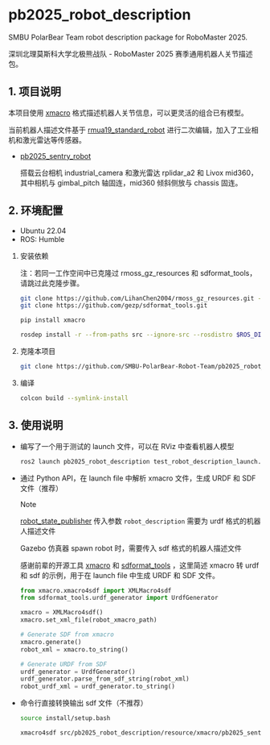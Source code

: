 # pb2025_robot_description

SMBU PolarBear Team robot description package for RoboMaster 2025.

深圳北理莫斯科大学北极熊战队 - RoboMaster 2025 赛季通用机器人关节描述包。

## 1. 项目说明

本项目使用 [xmacro](https://github.com/gezp/xmacro) 格式描述机器人关节信息，可以更灵活的组合已有模型。

当前机器人描述文件基于 [rmua19_standard_robot](https://github.com/robomaster-oss/rmoss_gz_resources/tree/humble/resource/models/rmua19_standard_robot) 进行二次编辑，加入了工业相机和激光雷达等传感器。

- [pb2025_sentry_robot](src/pb2025_robot_description/resource/xmacro/pb2025_sentry_robot.sdf.xmacro)

    搭载云台相机 industrial_camera 和激光雷达 rplidar_a2 和 Livox mid360，其中相机与 gimbal_pitch 轴固连，mid360 倾斜侧放与 chassis 固连。

## 2. 环境配置

- Ubuntu 22.04
- ROS: Humble

1. 安装依赖

    注：若同一工作空间中已克隆过 rmoss_gz_resources 和 sdformat_tools，请跳过此克隆步骤。

    ```bash
    git clone https://github.com/LihanChen2004/rmoss_gz_resources.git --depth=1
    git clone https://github.com/gezp/sdformat_tools.git
    ```

    ```bash
    pip install xmacro
    ```

    ```bash
    rosdep install -r --from-paths src --ignore-src --rosdistro $ROS_DISTRO -y
    ```

2. 克隆本项目

    ```bash
    git clone https://github.com/SMBU-PolarBear-Robot-Team/pb2025_robot_description.git
    ```

3. 编译

    ```bash
    colcon build --symlink-install
    ```

## 3. 使用说明

- 编写了一个用于测试的 launch 文件，可以在 RViz 中查看机器人模型

    ```bash
    ros2 launch pb2025_robot_description test_robot_description_launch.py
    ```

- 通过 Python API，在 launch file 中解析 xmacro 文件，生成 URDF 和 SDF 文件（推荐）

    > [!NOTE]
    >
    > [robot_state_publisher](https://github.com/ros/robot_state_publisher) 传入参数 `robot_description` 需要为 urdf 格式的机器人描述文件
    >
    > Gazebo 仿真器 spawn robot 时，需要传入 sdf 格式的机器人描述文件

    感谢前辈的开源工具 [xmacro](https://github.com/gezp/xmacro) 和 [sdformat_tools](https://github.com/gezp/sdformat_tools) ，这里简述 xmacro 转 urdf 和 sdf 的示例，用于在 launch file 中生成 URDF 和 SDF 文件。

    ```python
    from xmacro.xmacro4sdf import XMLMacro4sdf
    from sdformat_tools.urdf_generator import UrdfGenerator

    xmacro = XMLMacro4sdf()
    xmacro.set_xml_file(robot_xmacro_path)

    # Generate SDF from xmacro
    xmacro.generate()
    robot_xml = xmacro.to_string()

    # Generate URDF from SDF
    urdf_generator = UrdfGenerator()
    urdf_generator.parse_from_sdf_string(robot_xml)
    robot_urdf_xml = urdf_generator.to_string()
    ```

- 命令行直接转换输出 sdf 文件（不推荐）

    ```bash
    source install/setup.bash

    xmacro4sdf src/pb2025_robot_description/resource/xmacro/pb2025_sentry_robot.sdf.xmacro > src/pb2025_robot_description/resource/xmacro/pb2025_sentry_robot.sdf
    ```
